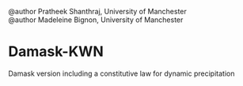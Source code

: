 @author Pratheek Shanthraj, University of Manchester  
@author Madeleine Bignon, University of Manchester


# Damask-KWN
Damask version including a constitutive law for dynamic precipitation 

